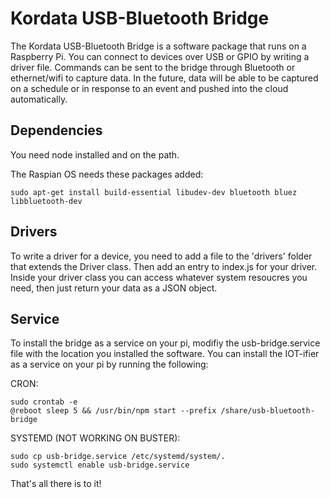 # Kordata USB-Bluetooth Bridge
The Kordata USB-Bluetooth Bridge is a software package that runs on a Raspberry Pi. You can connect to devices over USB or GPIO by writing a driver file. Commands can be sent to the bridge through Bluetooth or ethernet/wifi to capture data. In the future, data will be able to be captured on a schedule or in response to an event and pushed into the cloud automatically.

## Dependencies
You need node installed and on the path.

The Raspian OS needs these packages added:

```
sudo apt-get install build-essential libudev-dev bluetooth bluez libbluetooth-dev
```


## Drivers
To write a driver for a device, you need to add a file to the 'drivers' folder that extends the Driver class. Then add an entry to index.js for your driver. Inside your driver class you can access whatever system resoucres you need, then just return your data as a JSON object.

## Service
To install the bridge as a service on your pi, modifiy the usb-bridge.service file with the location you installed the software. You can install the IOT-ifier as a service on your pi by running the following:

CRON:
```
sudo crontab -e
@reboot sleep 5 && /usr/bin/npm start --prefix /share/usb-bluetooth-bridge
```

SYSTEMD (NOT WORKING ON BUSTER):
```
sudo cp usb-bridge.service /etc/systemd/system/.
sudo systemctl enable usb-bridge.service
```

That's all there is to it!
